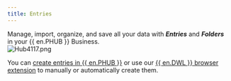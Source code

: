 ```yaml
---
title: Entries
---
```

Manage, import, organize, and save all your data with ***Entries*** and ***Folders*** in your {{ en.PHUB }} Business.  
![Hub4117.png](/img/en/hub/Hub4117.png)  

You can [create entries in {{ en.PHUB }}](/hub/web-interface/hub-overview/entries/create-entries-manually/) or use our [{{ en.DWL }} browser extension](/hub/dwl/using-devolutions-web-login/) to manually or automatically create them. 
